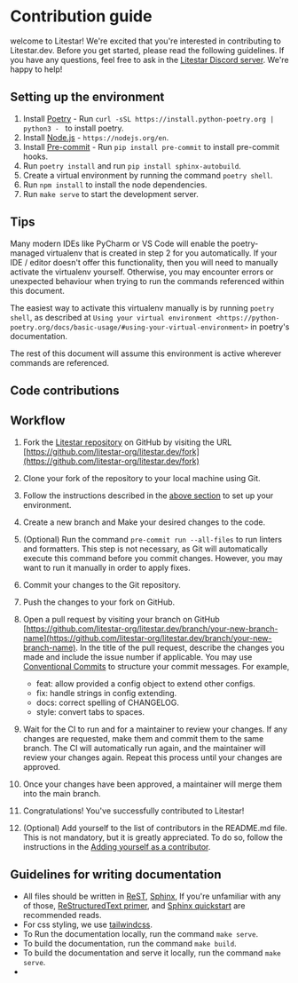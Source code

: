 # Contribution guide

welcome to Litestar! We're excited that you're interested in contributing to Litestar.dev. Before you get started,
please read the following guidelines. If you have any questions, feel free to ask in
the [Litestar Discord server](https://discord.gg/X3FJqy8d2j). We're happy to help!

## Setting up the environment

1. Install [Poetry](https://python-poetry.org/) - Run `curl -sSL https://install.python-poetry.org | python3 - ` to
   install poetry.
2. Install [Node.js](https://nodejs.org/en) - `https://nodejs.org/en`.
3. Install [Pre-commit](https://pre-commit.com/) - Run `pip install pre-commit` to install pre-commit hooks.
4. Run `poetry install` and run `pip install sphinx-autobuild`.
5. Create a virtual environment by running the command `poetry shell`.
6. Run `npm install` to install the node dependencies.
7. Run `make serve` to start the development server.

## Tips

Many modern IDEs like PyCharm or VS Code will enable the poetry-managed virtualenv that is created in step 2 for you
automatically.
If your IDE / editor doesn't offer this functionality, then you will need to manually activate the virtualenv yourself.
Otherwise, you may encounter errors or unexpected behaviour when trying to run the commands referenced within this
document.

The easiest way to activate this virtualenv manually is by running `poetry shell`, as described at
`Using your virtual environment <https://python-poetry.org/docs/basic-usage/#using-your-virtual-environment>` in
poetry's documentation.

The rest of this document will assume this environment is active wherever commands are referenced.

## Code contributions

## Workflow

1. Fork the [Litestar repository](https://github.com/litestar-org/litestar.dev) on GitHub by visiting the
   URL [https://github.com/litestar-org/litestar.dev/fork](https://github.com/litestar-org/litestar.dev/fork)
2. Clone your fork of the repository to your local machine using Git.
3. Follow the instructions described in the [above section](#setting-up-the-environment) to set up your environment.
4. Create a new branch and Make your desired changes to the code.
5. (Optional) Run the command `pre-commit run --all-files` to run linters and formatters. This step is not
   necessary, as Git will automatically execute this command before you commit changes. However, you may want to run it
   manually in order to apply fixes.
6. Commit your changes to the Git repository.
7. Push the changes to your fork on GitHub.
8. Open a pull request by visiting your branch on
   GitHub [https://github.com/litestar-org/litestar.dev/branch/your-new-branch-name](https://github.com/litestar-org/litestar.dev/branch/your-new-branch-name).
   In the title of the pull request, describe the changes you made and include the issue number if applicable. You may
   use [Conventional Commits](https://www.conventionalcommits.org/) to structure your commit messages.
   For example,

   - feat: allow provided a config object to extend other configs.
   - fix: handle strings in config extending.
   - docs: correct spelling of CHANGELOG.
   - style: convert tabs to spaces.

9. Wait for the CI to run and for a maintainer to review your changes. If any changes are requested, make them and
   commit them to the same branch. The CI will automatically run again, and the maintainer will review your changes
   again. Repeat this process until your changes are approved.
10. Once your changes have been approved, a maintainer will merge them into the main branch.
11. Congratulations! You've successfully contributed to Litestar!
12. (Optional) Add yourself to the list of contributors in the README.md file. This is not mandatory, but it is greatly
    appreciated. To do so, follow the instructions in
    the [Adding yourself as a contributor](https://allcontributors.org/docs/en/bot/usage).

## Guidelines for writing documentation

- All files should be written in [ReST](https://docutils.sourceforge.io/rst.html),
  [Sphinx](https://www.sphinx-doc.org/en/master/), If you're unfamiliar with any of
  those, [ReStructuredText primer](https://www.sphinx-doc.org/en/master/lib/usage/restructuredtext/basics.html),
  and [Sphinx quickstart](https://www.sphinx-doc.org/en/master/lib/usage/quickstart.html) are recommended reads.
- For css styling, we use [tailwindcss](https://tailwindcss.com/).
- To Run the documentation locally, run the command `make serve`.
- To build the documentation, run the command `make build`.
- To build the documentation and serve it locally, run the command `make serve`.
-
